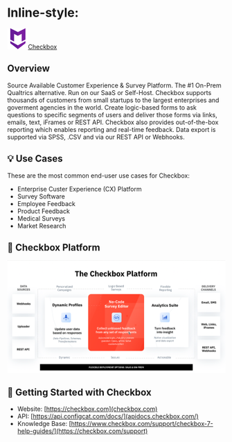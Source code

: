 # Inline-style: 
![alt text](https://github.com/adam-p/markdown-here/raw/master/src/common/images/icon48.png "Checkbox Logo")[Checkbox](https://www.checkbox.com)

##  Overview
Source Available Customer Experience &amp; Survey Platform. The #1 On-Prem Qualtrics alternative. Run on our SaaS or Self-Host. Checkbox supports thousands of customers from small startups to the largest enterprises and goverment agencies in the world. Create logic-based forms to ask questions to specific segments of users and deliver those forms via links, emails, text, iFrames or REST API. Checkbox also provides out-of-the-box reporting which enables reporting and real-time feedback. Data export is supported via SPSS, .CSV and via our REST API or Webhooks. 

## 💡 Use Cases
These are the most common end-user use cases for Checkbox:
- Enterprise Custer Experience (CX) Platform
- Survey Software 
- Employee Feedback
- Product Feedback
- Medical Surveys
- Market Research 

## 🧠 Checkbox Platform 
![alt text](https://github.com/checkboxsurvey/checkbox/blob/main/Screen%20Shot%202022-12-14%20at%2012.59.28%20PM.png "Checkbox Platform Overview")

## 🚀 Getting Started with Checkbox
- Website: [https://checkbox.com](checkbox.com)
- API: [https://api.configcat.com/docs/](apidocs.checkbox.com/)
- Knowledge Base: [https://www.checkbox.com/support/checkbox-7-help-guides/](https://checkbox.com/support)

